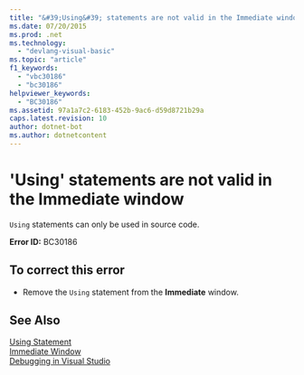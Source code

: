 ```yaml
---
title: "&#39;Using&#39; statements are not valid in the Immediate window"
ms.date: 07/20/2015
ms.prod: .net
ms.technology: 
  - "devlang-visual-basic"
ms.topic: "article"
f1_keywords: 
  - "vbc30186"
  - "bc30186"
helpviewer_keywords: 
  - "BC30186"
ms.assetid: 97a1a7c2-6183-452b-9ac6-d59d8721b29a
caps.latest.revision: 10
author: dotnet-bot
ms.author: dotnetcontent
---
```

# &#39;Using&#39; statements are not valid in the Immediate window
`Using` statements can only be used in source code.  
  
 **Error ID:** BC30186  
  
## To correct this error  
  
-   Remove the `Using` statement from the **Immediate** window.  
  
## See Also  
 [Using Statement](../../visual-basic/language-reference/statements/using-statement.md)  
 [Immediate Window](/visualstudio/ide/reference/immediate-window)  
 [Debugging in Visual Studio](/visualstudio/debugger/debugging-in-visual-studio)

